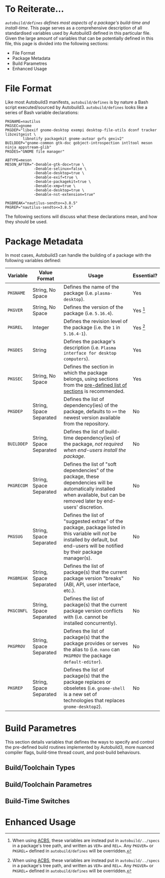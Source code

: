 <!-- TITLE: autobuild/defines -->
<!-- SUBTITLE: Autobuild3's Core Manifest -->

# To Reiterate...

*`autobuild/defines` defines most aspects of a package's build-time and install-time.* This page serves as a comprehensive description of all standardised variables used by Autobuild3 defined in this particular file. Given the large amount of variables that can be potentially defined in this file, this page is divided into the following sections:

- File Format
- Package Metadata
- Build Parametres
- Enhanced Usage

# File Format

Like most Autobuild3 manifests, `autobuild/defines` is by nature a Bash script executed/sourced by Autobuild3. `autobuild/defines` looks like a series of Bash variable declarations:

```
PKGNAME=nautilus
PKGSEC=gnome
PKGDEP="libexif gnome-desktop exempi desktop-file-utils dconf tracker libzeitgeist \
        libnotify packagekit gnome-autoar gvfs gexiv2"
BUILDDEP="gnome-common gtk-doc gobject-introspection intltool meson ninja appstream-glib"
PKGDES="GNOME file manager"

ABTYPE=meson
MESON_AFTER="-Denable-gtk-doc=true \
             -Denable-selinux=false \
             -Denable-desktop=true \
             -Denable-exif=true \
             -Denable-packagekit=true \
             -Denable-xmp=true \
             -Denable-desktop=true \
             -Denable-nst-extension=true"

PKGBREAK="nautilus-sendto<=3.8.5"
PKGREP="nautilus-sendto<=3.8.5"
```

The following sections will discuss what these declarations mean, and how they should be used.

# Package Metadata

In most cases, Autobuild3 can handle the building of a package with the following variables defined:

| Variable | Value Format | Usage | Essential? |
|--------------|----------------------|----------------|--------------|
| `PKGNAME` | String, No Space | Defines the name of the package (i.e. `plasma-desktop`). | Yes |
| `PKGVER` | String, No Space | Defines the version of the package (i.e. `5.16.4`). | Yes [^1] |
| `PKGREL` | Integer | Defines the revision level of the package (i.e. the `1` in `5.16.4-1`). | Yes [^1] |
| `PKGDES` | String | Defines the package's description (i.e. `Plasma interface for desktop computers`). | Yes |
| `PKGSEC` | String, No Space | Defines the section in which the package belongs, using sections from the [pre-defined list of sections](https://github.com/AOSC-Dev/autobuild3/blob/master/sets/section) is recommended. | Yes |
| `PKGDEP` | String, Space Separated | Defines the list of dependency(ies) of the package, defaults to `>=` the newest version available from the repository. | No |
| `BUILDDEP` | String, Space Separated | Defines the list of build-time dependency(ies) of the package, *not required when end-users install the package*. | No |
| `PKGRECOM` | String, Space Separated | Defines the list of "soft dependencies" of the package, these dependencies will be automatically installed when available, but can be removed later by end-users' discretion. | No |
| `PKGSUG` | String, Space Separated | Defines the list of "suggested extras" of the package, package listed in this variable will *not* be installed by default, but end-users will be notified by their package manager(s). | No |
| `PKGBREAK` | String, Space Separated | Defines the list of package(s) that the current package version "breaks" (ABI, API, user interface, etc.). | No |
| `PKGCONFL` | String, Space Separated | Defines the list of package(s) that the current package version conflicts with (i.e. cannot be installed concurrently). | No |
| `PKGPROV` | String, Space Separated | Defines the list of package(s) that the package provides or serves the alias to (i.e. `nano` can `PKGPROV` the package `default-editor`). | No |
| `PKGREP` | String, Space Separated | Defines the list of package(s) that the package replaces or obseletes (i.e. `gnome-shell` is a new set of technologies that replaces `gnome-desktop2`). | No |

[^1]: When using [ACBS](/developers/aosc-os-cadet-training/acbs), these variables are instead put in `autobuild/../specs` in a package's tree path, and written as `VER=` and `REL=`. Any `PKGVER=` or `PKGREL=` defined in `autobuild/defines` will be overridden.

# Build Parametres

This section details variables that defines the ways to specify and control the pre-defined build routines implemented by Autobuild3, more nuanced compiler flags, build-time thread count, and post-build behaviours.

## Build/Toolchain Types

## Build/Toolchain Parametres

## Build-Time Switches



# Enhanced Usage